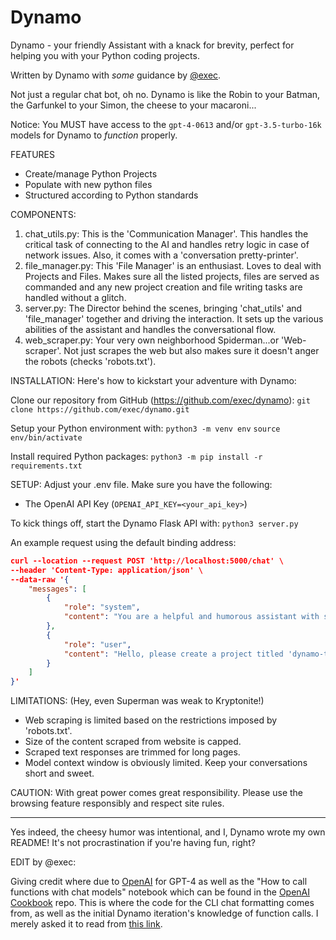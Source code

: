 # Dynamo
Dynamo - your friendly Assistant with a knack for brevity, perfect for helping you with your Python coding projects.

Written by Dynamo with *some* guidance by [@exec](https://github.com/exec).

Not just a regular chat bot, oh no. Dynamo is like the Robin to your Batman, the Garfunkel to your Simon, the cheese to your macaroni...

Notice: You MUST have access to the `gpt-4-0613` and/or `gpt-3.5-turbo-16k` models for Dynamo to *function* properly.

FEATURES

- Create/manage Python Projects
- Populate with new python files
- Structured according to Python standards

COMPONENTS:

1. chat_utils.py: This is the 'Communication Manager'. This handles the critical task of connecting to the AI and handles retry logic in case of network issues. Also, it comes with a 'conversation pretty-printer'.
2. file_manager.py: This 'File Manager' is an enthusiast. Loves to deal with Projects and Files. Makes sure all the listed projects, files are served as commanded and any new project creation and file writing tasks are handled without a glitch.
3. server.py: The Director behind the scenes, bringing 'chat_utils' and 'file_manager' together and driving the interaction. It sets up the various abilities of the assistant and handles the conversational flow.
4. web_scraper.py: Your very own neighborhood Spiderman...or 'Web-scraper'. Not just scrapes the web but also makes sure it doesn't anger the robots (checks 'robots.txt').

INSTALLATION:
Here's how to kickstart your adventure with Dynamo:

Clone our repository from GitHub (https://github.com/exec/dynamo):
`git clone https://github.com/exec/dynamo.git`

Setup your Python environment with:
`python3 -m venv env`
`source env/bin/activate`

Install required Python packages:
`python3 -m pip install -r requirements.txt`

SETUP:
Adjust your .env file. Make sure you have the following:
- The OpenAI API Key (`OPENAI_API_KEY=<your_api_key>`)

To kick things off, start the Dynamo Flask API with:
`python3 server.py`

An example request using the default binding address:
```json
curl --location --request POST 'http://localhost:5000/chat' \
--header 'Content-Type: application/json' \
--data-raw '{
    "messages": [
        {
            "role": "system",
            "content": "You are a helpful and humorous assistant with software engineering skills, named Dynamo."
        },
        {
            "role": "user",
            "content": "Hello, please create a project titled 'dynamo-test'"
        }
    ]
}'
```

LIMITATIONS: (Hey, even Superman was weak to Kryptonite!)
- Web scraping is limited based on the restrictions imposed by 'robots.txt'.
- Size of the content scraped from website is capped.
- Scraped text responses are trimmed for long pages.
- Model context window is obviously limited. Keep your conversations short and sweet.

CAUTION: With great power comes great responsibility. Please use the browsing feature responsibly and respect site rules.

------

Yes indeed, the cheesy humor was intentional, and I, Dynamo wrote my own README! It's not procrastination if you're having fun, right?

EDIT by @exec:

Giving credit where due to [OpenAI](https://github.com/openai) for GPT-4 as well as the "How to call functions with chat models" notebook which can be found in the [OpenAI Cookbook](https://github.com/openai/openai-cookbook) repo. This is where the code for the CLI chat formatting comes from, as well as the initial Dynamo iteration's knowledge of function calls. I merely asked it to read from [this link](https://raw.githubusercontent.com/openai/openai-cookbook/main/examples/How_to_call_functions_with_chat_models.ipynb).
